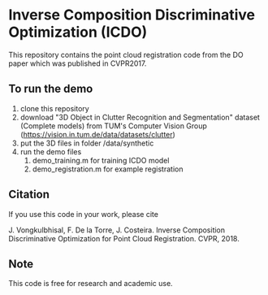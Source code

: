 # Inverse Composition Discriminative Optimization (ICDO)

This repository contains the point cloud registration code from the DO paper which was published in CVPR2017.

## To run the demo
1. clone this repository
2. download "3D Object in Clutter Recognition and Segmentation" dataset (Complete models) from TUM's Computer Vision Group (https://vision.in.tum.de/data/datasets/clutter)
3. put the 3D files in folder /data/synthetic
4. run the demo files
   1) demo_training.m for training ICDO model
   2) demo_registration.m for example registration

## Citation
If you use this code in your work, please cite

J. Vongkulbhisal, F. De la Torre, J. Costeira. Inverse Composition Discriminative Optimization for Point Cloud Registration. CVPR, 2018.

## Note
This code is free for research and academic use. 


